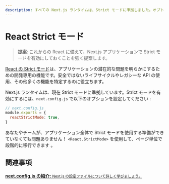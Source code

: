 ```yaml
---
description: すべての Next.js ランタイムは、Strict モードに準拠しました。オプトインの方法を学びましょう。
---
```


# React Strict モード

> **提案**: これからの React に備えて、Next.js アプリケーションで Strict モードを有効にしておくことを強く提案します。

[React の Strict モード](https://ja.reactjs.org/docs/strict-mode.html)は、アプリケーションの潜在的な問題を明らかにするための開発専用の機能です。安全ではないライフサイクルやレガシーな API の使用、その他多くの機能を特定するのに役立ちます。

Next.js ランタイムは、現在 Strict モードに準拠しています。Strict モードを有効にするには、`next.config.js` で以下のオプションを設定してください :


```js
// next.config.js
module.exports = {
  reactStrictMode: true,
}
```

あなたやチームが、アプリケーション全体で Strict モードを使用する準備ができていなくても問題ありません！ `<React.StrictMode>` を使用して、ページ単位で段階的に移行できます 。

## 関連事項

<div class="card">
  <a href="/docs/api-reference/next.config.js/introduction.md">
    <b>next.config.js の紹介:</b>
    <small>Next.js の設定ファイルについて詳しく学びましょう。</small>
  </a>
</div>
